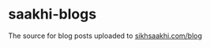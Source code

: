 # saakhi-blogs

The source for blog posts uploaded to [sikhsaakhi.com/blog](https://www.sikhsaakhi.com/blog)



